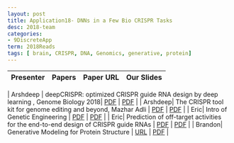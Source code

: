 ```yaml
---
layout: post
title: Application18- DNNs in a Few Bio CRISPR Tasks
desc: 2018-team
categories:
- 9DiscreteApp
term: 2018Reads
tags: [ brain, CRISPR, DNA, Genomics, generative, protein]
---
```



| Presenter | Papers | Paper URL| Our Slides |
| -----: | ---------------------------: | :----- | :----- |
<!--header-->
| Arshdeep |  deepCRISPR: optimized CRISPR guide RNA design by deep learning , Genome Biology 2018| [PDF](https://genomebiology.biomedcentral.com/articles/10.1186/s13059-018-1459-4) |  [PDF]({{site.baseurl}}/MoreTalksTeam/Arsh/BIO-07162018-DeepCRISPR.pdf) | 
|  Arshdeep| The CRISPR tool kit for genome editing and beyond, Mazhar Adli  | [PDF](https://www.nature.com/articles/s41467-018-04252-2) |  [PDF]({{site.baseurl}}/MoreTalksTeam/Arsh/BIO-07062018-CRISPR-Review.pdf) | 
|  Eric| Intro of Genetic Engineering  | [PDF](https://www.nature.com/articles/s41467-018-04252-2) |  [PDF]({{site.baseurl}}/MoreTalksTeam18/Eric2018_10_12-19_Genetic_eng_intro.pdf) | 
|  Eric| Prediction of off-target activities for the end-to-end design of CRISPR guide RNAs  | [PDF](https://www.nature.com/articles/s41551-017-0178-6) |  [PDF]({{site.baseurl}}/MoreTalksTeam18/Eric18-11_12-CRISPR_Off_target_Listgarten.pdf) | 
|  Brandon| Generative Modeling for Protein Structure  | [URL]() | [PDF]({{site.baseurl}}/talks2019/Extra19s/Brandon3.28GenerativeProteinStructures.pdf) | 
